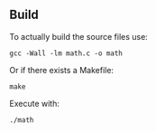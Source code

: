 ## Build
To actually build the source files use:

    gcc -Wall -lm math.c -o math

Or if there exists a Makefile:

    make

Execute with:

    ./math

